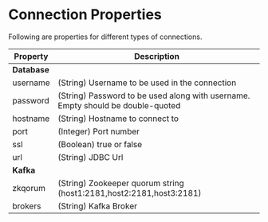 # Connection Properties

Following are properties for different types of connections. 

| Property                                                              | Description                                                      |
| ---------------------------------------------------------------------- | ---------------------------------------------------------------- |
| **Database**                                                            |                                                                  |
| username                              | (String) Username to be used in the connection   |
| password | (String) Password to be used along with username. Empty should be double-quoted |
| hostname | (String) Hostname to connect to |
| port | (Integer) Port number |
| ssl | (Boolean) true or false |
| url | (String) JDBC Url |
| **Kafka**                                                            | |
| zkqorum | (String) Zookeeper quorum string (host1:2181,host2:2181,host3:2181) |
| brokers | (String) Kafka Broker |
